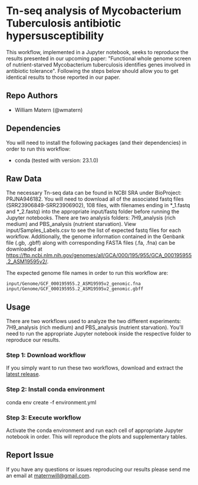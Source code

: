 # Tn-seq analysis of Mycobacterium Tuberculosis antibiotic hypersusceptibility
This workflow, implemented in a Jupyter notebook, seeks to reproduce the results presented in our upcoming paper: "Functional whole genome screen of nutrient-starved Mycobacterium tuberculosis identifies genes involved in antibiotic tolerance". Following the steps below should allow you to get identical results to those reported in our paper.

## Repo Authors

* William Matern (@wmatern)

## Dependencies

You will need to install the following packages (and their dependencies) in order to run this workflow:
* conda (tested with version: 23.1.0)

## Raw Data
The necessary Tn-seq data can be found in NCBI SRA under BioProject: PRJNA946182. You will need to download all of the associated fastq files (SRR23906849-SRR23906902), 108 files, with filenames ending in \*\_1.fastq and \*\_2.fastq) into the appropriate input/fastq folder before running the Jupyter notebooks. There are two analysis folders: 7H9_analysis (rich medium) and PBS_analysis (nutrient starvation). View input/Samples\_Labels.csv to see the list of expected fastq files for each workflow.  Additionally, the genome information contained in the Genbank file (.gb, .gbff) along with corresponding FASTA files (.fa, .fna) can be downloaded at https://ftp.ncbi.nlm.nih.gov/genomes/all/GCA/000/195/955/GCA_000195955.2_ASM19595v2/.

The expected genome file names in order to run this workflow are:

    input/Genome/GCF_000195955.2_ASM19595v2_genomic.fna
    input/Genome/GCF_000195955.2_ASM19595v2_genomic.gbff

## Usage
There are two workflows used to analyze the two different experiments: 7H9_analysis (rich medium) and PBS_analysis (nutrient starvation). You'll need to run the appropriate Jupyter notebook inside the respective folder to reproduce our results.

### Step 1: Download workflow
If you simply want to run these two workflows, download and extract the [latest release](https://github.com/).

### Step 2: Install conda environment
conda env create -f environment.yml

### Step 3: Execute workflow
Activate the conda environment and run each cell of appropriate Jupyter notebook in order. This will reproduce the plots and supplementary tables.

## Report Issue
If you have any questions or issues reproducing our results please send me an email at maternwill@gmail.com.
